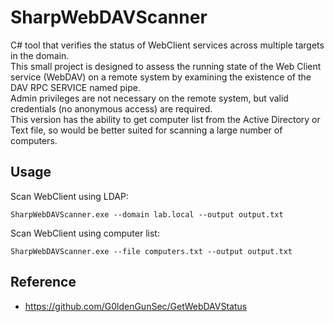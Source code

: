 # SharpWebDAVScanner
C# tool that verifies the status of WebClient services across multiple targets in the domain. \
This small project is designed to assess the running state of the Web Client service (WebDAV) on a remote system by examining the existence of the DAV RPC SERVICE named pipe.\
Admin privileges are not necessary on the remote system, but valid credentials (no anonymous access) are required.\
This version has the ability to get computer list from the Active Directory or Text file, so would be better suited for scanning a large number of computers.
## Usage
Scan WebClient using LDAP:
```
SharpWebDAVScanner.exe --domain lab.local --output output.txt
```
Scan WebClient using computer list:
```
SharpWebDAVScanner.exe --file computers.txt --output output.txt
```
## Reference
* https://github.com/G0ldenGunSec/GetWebDAVStatus